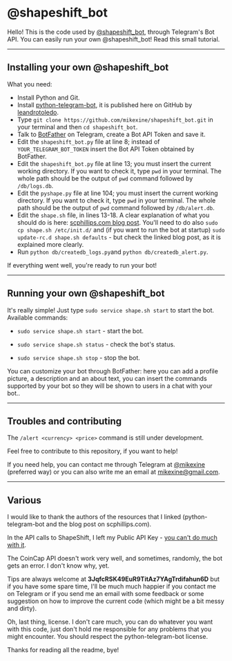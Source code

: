 # @shapeshift_bot


Hello! This is the code used by [@shapeshift_bot](https://telegram.me/shapeshift_bot), through Telegram's Bot API. You can easily run your own @shapeshift_bot! Read this small tutorial.

----------

## Installing your own @shapeshift_bot

What you need:
 
 - Install Python and Git. 
 - Install [python-telegram-bot](https://github.com/leandrotoledo/python-telegram-bot), it is published here on GitHub by [leandrotoledo](https://github.com/leandrotoledo).
 - Type `git clone https://github.com/mikexine/shapeshift_bot.git` in your terminal and then `cd shapeshift_bot`.
 - Talk to [BotFather](https://telegram.me/BotFather) on Telegram, create a Bot API Token and save it. 
 - Edit the  `shapeshift_bot.py` file at line 8; instead of `YOUR_TELEGRAM_BOT_TOKEN` insert the Bot API Token obtained by BotFather.
 - Edit the `shapeshift_bot.py` file at line 13; you must insert the current working directory. If you want to check it, type `pwd` in your terminal. The whole path should be the output of `pwd` command followed by `/db/logs.db`.
 - Edit the `pyshape.py` file at line 104; you must insert the current working directory. If you want to check it, type `pwd` in your terminal. The whole path should be the output of `pwd` command followed by `/db/alert.db`.
 - Edit the `shape.sh` file, in lines 13-18. A clear explanation of what you should do is here: [scphillips.com blog post](http://blog.scphillips.com/posts/2013/07/getting-a-python-script-to-run-in-the-background-as-a-service-on-boot/). You'll need to do also `sudo cp shape.sh /etc/init.d/` and (if you want to run the bot at startup)  `sudo update-rc.d shape.sh defaults` - but check the linked blog post, as it is explained more clearly.
 - Run `python db/createdb_logs.py`and `python db/createdb_alert.py`.

If everything went well, you're ready to run your bot! 

----------

## Running your own @shapeshift_bot

It's really simple! Just type `sudo service shape.sh start` to start the bot. 
Available commands: 

- `sudo service shape.sh start` - start the bot. 

- `sudo service shape.sh status` - check the bot's status.

- `sudo service shape.sh stop` - stop the bot.

You can customize your bot through BotFather: here you can add a profile picture, a description and an about text, you can insert the commands supported by your bot so they will be shown to users in a chat with your bot.. 

----------

## Troubles and contributing
The `/alert <currency> <price>` command is still under development. 

Feel free to contribute to this repository, if you want to help! 

If you need help, you can contact me through Telegram at [@mikexine](https://telegram.me/mikexine) (preferred way) or you can also write me an email at [mikexine@gmail.com](mailto:mikexine@gmail.com). 

----------

## Various
I would like to thank the authors of the resources that I linked (python-telegram-bot and the blog post on scphillips.com).

In the API calls to ShapeShift, I left my Public API Key - [you can't do much with it](https://shapeshift.io/affiliate.html). 

The CoinCap API doesn't work very well, and sometimes, randomly, the bot gets an error. I don't know why, yet.

Tips are always welcome at **3JqfcRSK49EuR9TitAz7YAgTrdifahun6D** but if you have some spare time, I'll be much much happier if you contact me on Telegram or if you send me an email with some feedback or some suggestion on how to improve the current code (which might be a bit messy and dirty). 

Oh, last thing, license. I don't care much, you can do whatever you want with this code, just don't hold me responsible for any problems that you might encounter. You should respect the python-telegram-bot license. 

Thanks for reading all the readme, bye!